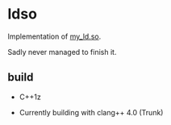 # ldso

Implementation of [my_ld.so](https://lse.epita.fr/data/sujets/sujet-my_ldso.pdf).

Sadly never managed to finish it.

## build

* C++1z

* Currently building with clang++ 4.0 (Trunk)
